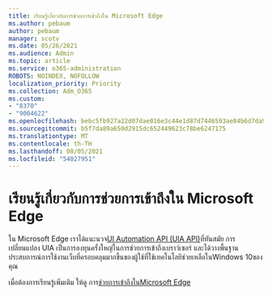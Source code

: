 ```yaml
---
title: เรียนรู้เกี่ยวกับการช่วยการเข้าถึงใน Microsoft Edge
ms.author: pebaum
author: pebaum
manager: scotv
ms.date: 05/26/2021
ms.audience: Admin
ms.topic: article
ms.service: o365-administration
ROBOTS: NOINDEX, NOFOLLOW
localization_priority: Priority
ms.collection: Adm_O365
ms.custom:
- "8370"
- "9004622"
ms.openlocfilehash: bebc5fb927a22d07dae016e3c44e1d87d7446593ae84b6d7da9b2354ac53a599
ms.sourcegitcommit: b5f7da89a650d2915dc652449623c78be6247175
ms.translationtype: MT
ms.contentlocale: th-TH
ms.lasthandoff: 08/05/2021
ms.locfileid: "54027951"
---
```

# <a name="learn-about-accessibility-in-microsoft-edge"></a>เรียนรู้เกี่ยวกับการช่วยการเข้าถึงใน Microsoft Edge

ใน Microsoft Edge เราได้แนะนวจ[UI Automation API (UIA API)](https://go.microsoft.com/fwlink/?linkid=2153423)ที่ทันสมัย การเปลี่ยนแปลง UIA เป็นการลงทุนครั้งใหญ่ในการช่วยการเข้าถึงเบราว์เซอร์ และได้วางพื้นฐานประสบการณ์การใช้งานเว็บที่ครอบคลุมมากขึ้นของผู้ใช้ที่ใช้เทคโนโลยีช่วยเหลือในWindows 10ของคุณ 

เมื่อต้องการเรียนรู้เพิ่มเติม ให้ดู การ[ช่วยการเข้าถึงในMicrosoft Edge](https://go.microsoft.com/fwlink/?linkid=2153512)
